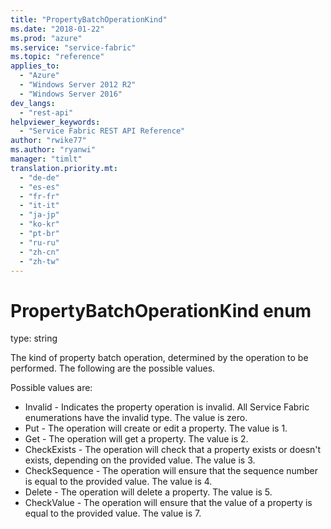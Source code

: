 ```yaml
---
title: "PropertyBatchOperationKind"
ms.date: "2018-01-22"
ms.prod: "azure"
ms.service: "service-fabric"
ms.topic: "reference"
applies_to: 
  - "Azure"
  - "Windows Server 2012 R2"
  - "Windows Server 2016"
dev_langs: 
  - "rest-api"
helpviewer_keywords: 
  - "Service Fabric REST API Reference"
author: "rwike77"
ms.author: "ryanwi"
manager: "timlt"
translation.priority.mt: 
  - "de-de"
  - "es-es"
  - "fr-fr"
  - "it-it"
  - "ja-jp"
  - "ko-kr"
  - "pt-br"
  - "ru-ru"
  - "zh-cn"
  - "zh-tw"
---
```

# PropertyBatchOperationKind enum

type: string

The kind of property batch operation, determined by the operation to be performed. The following are the possible values.

Possible values are: 

  - Invalid - Indicates the property operation is invalid. All Service Fabric enumerations have the invalid type. The value is zero.
  - Put - The operation will create or edit a property. The value is 1.
  - Get - The operation will get a property. The value is 2.
  - CheckExists - The operation will check that a property exists or doesn't exists, depending on the provided value. The value is 3.
  - CheckSequence - The operation will ensure that the sequence number is equal to the provided value. The value is 4.
  - Delete - The operation will delete a property. The value is 5.
  - CheckValue - The operation will ensure that the value of a property is equal to the provided value. The value is 7.

